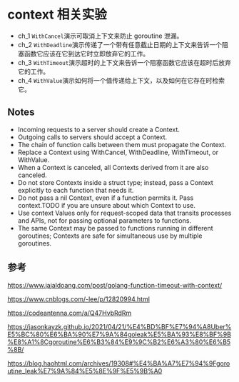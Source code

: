 # context 相关实验

- ch_1 `WithCancel`演示可取消上下文来防止 goroutine 泄漏。
- ch_2 `WithDeadline`演示传递了一个带有任意截止日期的上下文来告诉一个阻塞函数它应该在它到达它时立即放弃它的工作。
- ch_3 `WithTimeout`演示超时的上下文来告诉一个阻塞函数它应该在超时后放弃它的工作。
- ch_4 `WithValue`演示如何将一个值传递给上下文，以及如何在它存在时检索它。



## Notes
- Incoming requests to a server should create a Context.
- Outgoing calls to servers should accept a Context.
- The chain of function calls between them must propagate the Context.
- Replace a Context using WithCancel, WithDeadline, WithTimeout, or WithValue.
- When a Context is canceled, all Contexts derived from it are also canceled.
- Do not store Contexts inside a struct type; instead, pass a Context explicitly to each function that needs it.
- Do not pass a nil Context, even if a function permits it. Pass context.TODO if you are unsure about which Context to use.
- Use context Values only for request-scoped data that transits processes and APIs, not for passing optional parameters to functions.
- The same Context may be passed to functions running in different goroutines; Contexts are safe for simultaneous use by multiple goroutines.

## 参考

https://www.jajaldoang.com/post/golang-function-timeout-with-context/

https://www.cnblogs.com/-lee/p/12820994.html

https://codeantenna.com/a/Q47HvbRdRm

https://jasonkayzk.github.io/2021/04/21/%E4%BD%BF%E7%94%A8Uber%E5%BC%80%E6%BA%90%E7%9A%84goleak%E5%BA%93%E8%BF%9B%E8%A1%8Cgoroutine%E6%B3%84%E9%9C%B2%E6%A3%80%E6%B5%8B/

https://blog.haohtml.com/archives/19308#%E4%BA%A7%E7%94%9Fgoroutine_leak%E7%9A%84%E5%8E%9F%E5%9B%A0